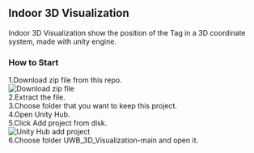 ## **Indoor 3D Visualization**
Indoor 3D Visualization show the position of the Tag in a 3D coordinate system, made with unity engine.
### **How to Start**
1.Download zip file from this repo.<br/>
![Download zip file](https://github.com/user-attachments/assets/b0d781f1-7929-4861-94ce-db7d231b6fbc)<br/>
2.Extract the file.<br/>
3.Choose folder that you want to keep this project.<br/>
4.Open Unity Hub.<br/>
5.Click Add project from disk.<br/>
![Unity Hub add project](https://github.com/user-attachments/assets/60ba16b7-9537-4099-985c-e7aa053cd78a)<br/>
6.Choose folder UWB_3D_Visualization-main and open it.<br/>
